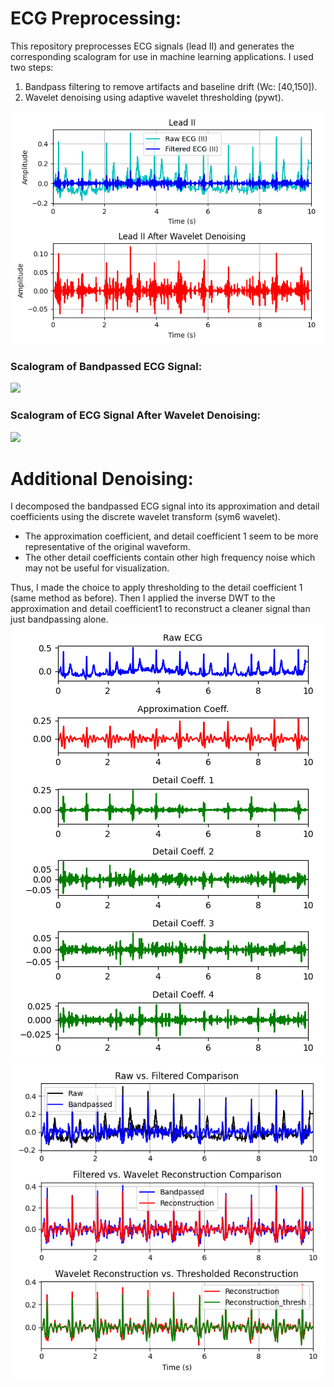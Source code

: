 # ECG Preprocessing:
This repository preprocesses ECG signals (lead II) and generates the corresponding scalogram for use in machine learning applications. 
I used two steps: 
<ol>
  <li>Bandpass filtering to remove artifacts and baseline drift (Wc: [40,150]).</li>
  <li>Wavelet denoising using adaptive wavelet thresholding (pywt).</li>
</ol>

<img src="figures/Figure_1.png" align=center width=500px></img>

<h3> Scalogram of Bandpassed ECG Signal: </h3>
<img src="figures/scalogram_colored_image.png"></img>
<h3> Scalogram of ECG Signal After Wavelet Denoising: </h3>
<img src="figures/scalogram_colored_image2.png"></img>

# Additional Denoising:
I decomposed the bandpassed ECG signal into its approximation and detail coefficients using the discrete wavelet transform (sym6 wavelet).
<ul>
  <li>The approximation coefficient, and detail coefficient 1 seem to be more representative of the original waveform.</li>
  <li>The other detail coefficients contain other high frequency noise which may not be useful for visualization.</li>
</ul>
Thus, I made the choice to apply thresholding to the detail coefficient 1 (same method as before). Then I applied the inverse DWT to the approximation and detail coefficient1 to reconstruct a cleaner signal than just bandpassing alone.
<img src="figures/Figure_2.png"></img>
<img src="figures/Figure_3.png"></img>
